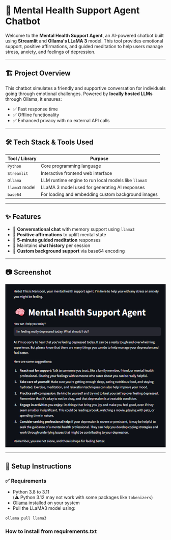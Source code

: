 # 🧠 Mental Health Support Agent Chatbot

Welcome to the **Mental Health Support Agent**, an AI-powered chatbot built using **Streamlit** and **Ollama's LLaMA 3** model. This tool provides emotional support, positive affirmations, and guided meditation to help users manage stress, anxiety, and feelings of depression.

---

## 🏗️ Project Overview

This chatbot simulates a friendly and supportive conversation for individuals going through emotional challenges. Powered by **locally hosted LLMs** through Ollama, it ensures:

- ✅ Fast response time  
- ✅ Offline functionality  
- ✅ Enhanced privacy with no external API calls

---

## 🛠️ Tech Stack & Tools Used

| Tool / Library     | Purpose                                                |
|--------------------|--------------------------------------------------------|
| `Python`           | Core programming language                              |
| `Streamlit`        | Interactive frontend web interface                     |
| `Ollama`           | LLM runtime engine to run local models like `llama3`   |
| `llama3` model     | LLaMA 3 model used for generating AI responses         |
| `base64`           | For loading and embedding custom background images     |

---

## ✨ Features

- 💬 **Conversational chat** with memory support using `llama3`
- 🌟 **Positive affirmations** to uplift mental state
- 🧘 **5-minute guided meditation** responses
- 📜 Maintains **chat history** per session
- 🎨 **Custom background support** via base64 encoding

---

## 📷 Screenshot

![Mental Health Chatbot](Project_review.png)

---

## 🔧 Setup Instructions

### ✅ Requirements

- Python 3.8 to 3.11  
  (⚠️ Python 3.12 may not work with some packages like `tokenizers`)
- [Ollama](https://ollama.com/) installed on your system
- Pull the LLaMA3 model using:

```bash
ollama pull llama3
```
### How to install from requirements.txt
```pip install -r requirements.txt
```
